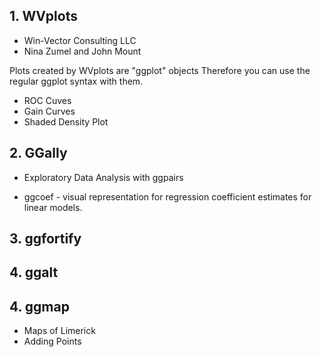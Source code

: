 
## 1. WVplots
* Win-Vector Consulting LLC
* Nina Zumel and John Mount

Plots created by WVplots are "ggplot" objects
Therefore you can use the regular ggplot syntax with them.

* ROC Cuves
* Gain Curves
* Shaded Density Plot




## 2. GGally

* Exploratory Data Analysis with ggpairs

* ggcoef - visual representation for regression coefficient estimates for linear models.


## 3. ggfortify

## 4. ggalt


## 4. ggmap

* Maps of Limerick
* Adding Points

